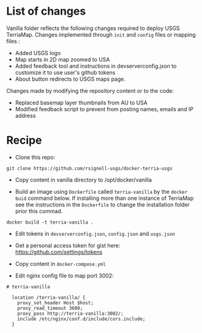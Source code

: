 # List of changes
Vanilla folder reflects the following changes required to deploy USGS TerriaMap. Changes implemented through `init` and `config` files or mapping files :
 - Added USGS logo
 - Map starts in 2D map zoomed to USA
 - Added feedback tool and instructions in devserverconfig.json to customize it to use user's github tokens 
- About button redirects to USGS maps page.

Changes made by modifying the repository content or to the code:
 - Replaced  basemap layer thumbnails from AU to USA
- Modified feedback script to prevent from posting names, emails and IP address


# Recipe

* Clone this repo:
```
git clone https://github.com/rsignell-usgs/docker-terria-usgs
```

* Copy content in vanilla directory to /opt/docker/vanilla

* Build an image using `Dockerfile` called `terria-vanilla` by the `docker buid` command below. If installing more than one instance of TerriaMap see the instructions in the `Dockerfile` to change the installation folder prior this commad. 
```
docker build -t terria-vanilla .
```

* Edit tokens in `devserverconfig.json`, `config.json` and `usgs.json`
- Get a personal access token for gist here: https://github.com/settings/tokens

* Copy content in `docker-compose.yml` 

* Edit nginx config file to map port 3002:

```
# terria-vanilla

  location /terria-vanilla/ {
    proxy_set_header Host $host;
    proxy_read_timeout 3600;
    proxy_pass http://terria-vanilla:3002/;
    include /etc/nginx/conf.d/include/cors.include;
  }
```


 

